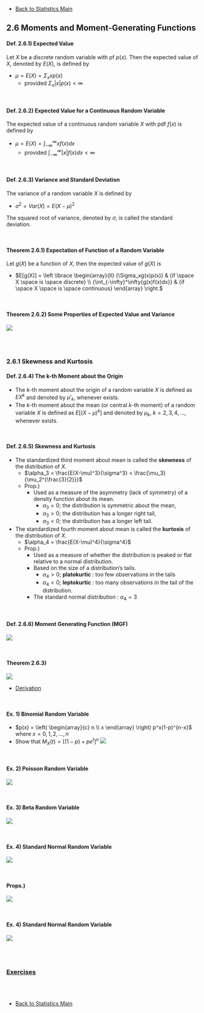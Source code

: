 * [Back to Statistics Main](../../main.md)

## 2.6 Moments and Moment-Generating Functions
#### Def. 2.6.1) Expected Value
Let $X$ be a discrete random variable with pf $p(x)$. Then the expected value of $X$, denoted by $E(X)$, is defined by
* $\mu = E(X) = \Sigma_x{xp(x)}$
  * provided $\Sigma_x{|x|p(x)} \lt \infty$

<br>

#### Def. 2.6.2) Expected Value for a Continuous Random Variable
The expected value of a continuous random variable $X$ with pdf $f(x)$ is defined by
* $\mu = E(X) = \int_{-\infty}^\infty xf(x)dx$
  * provided $\int_{-\infty}^\infty |x|f(x)dx \lt \infty$

<br>

#### Def. 2.6.3) Variance and Standard Deviation
The variance of a random variable $X$ is defined by 
* $\sigma^2 = Var(X) = E(X-\mu)^2$   

The squared root of variance, denoted by $\sigma$, is called the standard deviation. 

<br>

#### Theorem 2.6.1) Expectation of Function of a Random Variable
Let $g(X)$ be a function of $X$, then the expected value of $g(X)$ is
* $`E[g(X)] = \left \lbrace \begin{array}{ll} {\Sigma_xg(x)p(x)} & {if \space X \space is \space discrete} \\ {\int_{-\infty}^\infty{g(x)f(x)dx}} & {if \space X \space is \space continuous} \end{array} \right.`$ 

<br>

#### Theorem 2.6.2) Some Properties of Expected Value and Variance
![](images/001.png)

<br><br>

### 2.6.1 Skewness and Kurtosis
#### Def. 2.6.4) The k-th Moment about the Origin
* The $k$-th moment about the origin of a random variable $X$ is defined as $EX^k$ and denoted by $\mu'_k$, whenever exists.
* The $k$-th moment about the mean (or central $k$-th moment) of a random variable $X$ is defined as $E[(X-\mu)^k]$ and denoted by $\mu_k$, $k=2,3,4, \dots$, whenever exists.

<br>

#### Def. 2.6.5) Skewness and Kurtosis
* The standardized third moment about mean is called the **skewness** of the distribution of $X$.
  * $\alpha_3 = \frac{E(X-\mu)^3}{\sigma^3} = \frac{\mu_3}{\mu_2^{\frac{3}{2}}}$
  * Prop.)
    * Used as a measure of the asymmetry (lack of symmetry) of a density function about its mean.
      * $\alpha_3 = 0$; the distribution is symmetric about the mean, 
      * $\alpha_3 \gt 0$; the distribution has a longer right tail, 
      * $\alpha_3 \lt 0$; the distribution has a longer left tail.
* The standardized fourth moment about mean is called the **kurtosis** of the distribution of $X$.
  * $\alpha_4 = \frac{E(X-\mu)^4}{\sigma^4}$
  * Prop.)
    * Used as a measure of whether the distribution is peaked or flat relative to a normal distribution.
    * Based on the size of a distribution’s tails.
      * $\alpha_4 \gt 0$; **platokurtic** : too few observations in the tails
      * $\alpha_4 \lt 0$; **leptokurtic** : too many observations in the tail of the distribution.
    * The standard normal distribution : $\alpha_4 = 3$

<br>

#### Def. 2.6.6) Moment Generating Function (MGF)
![](images/002.png)

<br>

#### Theorem 2.6.3)
![](images/003.png)
* [Derivation](derivation.md)


<br>

#### Ex. 1) Binomial Random Variable
* $`p(x) = \left( \begin{array}{c} n \\ x \end{array} \right) p^x(1-p)^{n-x}`$ where $x=0,1,2, \dots, n$
* Show that $M_X(t)=[(1-p)+pe^t]^n$
  ![](images/011.png)

<br>

#### Ex. 2) Poisson Random Variable
![](images/012.png)

<br>

#### Ex. 3) Beta Random Variable
![](images/013.png)

<br>

#### Ex. 4) Standard Normal Random Variable
![](images/014.png)

<br>

#### Props.)
![](images/010.png)

<br>

#### Ex. 4) Standard Normal Random Variable
![](images/014.png)

<br><br>

### [Exercises](./exercises.md)

<br><br>

* [Back to Statistics Main](../../main.md)